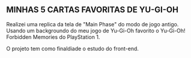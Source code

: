 ## MINHAS 5 CARTAS FAVORITAS DE YU-GI-OH

Realizei uma replica da tela de "Main Phase" do modo de jogo antigo. Usando um backgroundo do meu jogo de Yu-Gi-Oh favorito o Yu-Gi-Oh! Forbidden Memories do PlayStation 1.

O projeto tem como finaldiade o estudo do front-end.